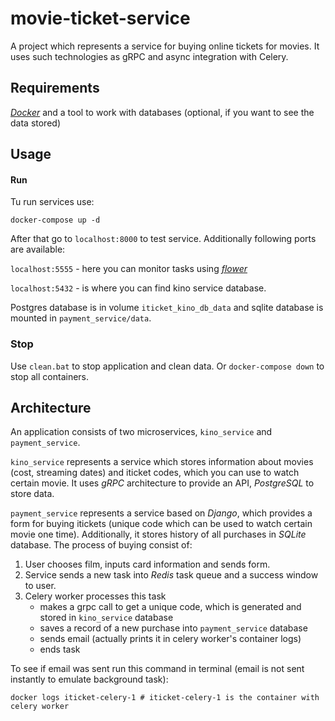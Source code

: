 # movie-ticket-service
A project which represents a service for buying online tickets for movies. It uses such technologies as gRPC and async integration with Celery.

## Requirements
_[Docker](https://docs.docker.com/get-docker/)_ and a tool to work with databases (optional, if you want to see the data stored)

## Usage

#### Run
Tu run services use: 
```shell
docker-compose up -d
```
After that go to ```localhost:8000``` to test service.
Additionally following ports are available:

```localhost:5555``` - here you can monitor tasks using _[flower](https://pypi.org/project/flower/)_

```localhost:5432``` - is where you can find kino service database.

Postgres database is in volume ```iticket_kino_db_data``` and sqlite database
is mounted in ```payment_service/data```.

### Stop

Use ```clean.bat``` to stop application and clean data. Or ```docker-compose down``` to stop all containers.

## Architecture
An application consists of two microservices, ```kino_service``` and ```payment_service```.

```kino_service``` represents a service which stores information about movies (cost, streaming dates)
and iticket codes, which you can use to watch certain movie. It uses _gRPC_ architecture to provide an API,
_PostgreSQL_ to store data.

```payment_service``` represents a service based on _Django_, which provides a form for buying itickets (unique code which can be used to
watch certain movie one time). Additionally, it stores history of all purchases in _SQLite_
database. The process of buying consist of:

1. User chooses film, inputs card information and sends form.
2. Service sends a new task into _Redis_ task queue and a success window to user. 
3. Celery worker processes this task 
   - makes a grpc call to get a unique code, which is generated and stored in ```kino_service``` database
   - saves a record of a new purchase into ```payment_service``` database
   - sends email (actually prints it in celery worker's container logs)
   - ends task

To see if email was sent run this command in terminal (email is not sent instantly to emulate background task):

```shell
docker logs iticket-celery-1 # iticket-celery-1 is the container with celery worker
```
